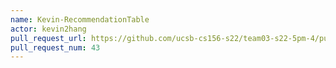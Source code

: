 ```yaml
---
name: Kevin-RecommendationTable
actor: kevin2hang
pull_request_url: https://github.com/ucsb-cs156-s22/team03-s22-5pm-4/pull/43
pull_request_num: 43
---
```

